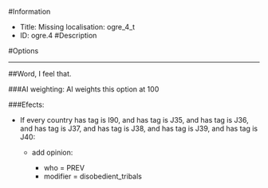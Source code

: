 #Information
 - Title: Missing localisation: ogre_4_t
 - ID: ogre.4
#Description

#Options

___
##Word, I feel that.

###AI weighting:
AI weights this option at 100


###Efects:<ul><li>If every country has tag is I90, and has tag is J35, and has tag is J36, and has tag is J37, and has tag is J38, and has tag is J39, and has tag is J40:</li><ul><li>add opinion:</li><ul><li>who = PREV</li><li>modifier = disobedient_tribals</li></ul></ul></ul>
